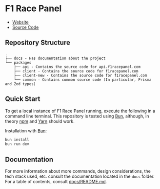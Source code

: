 # F1 Race Panel
- [Website](https://f1racepanel.com)
- [Source Code](https://github.com/danielluna90/f1racepanel)


## Repository Structure
```text
.
├── docs - Has documentation about the project
└── packages
    ├── api - Contains the source code for api.f1racepanel.com
    ├── client - Contains the source code for f1racepanel.com
    ├── client-new - Contains the source code for f1racepanel.com
    └── common - Contains common source code (In particular, Prisma and Zod types)
```

## Quick Start
To get a local instance of F1 Race Panel running, execute the following in a command line terminal. This repository is tested using [Bun](https://bun.sh), although, in theory [npm](https://www.npmjs.com/) and [Yarn](https://yarnpkg.com/) should work.

Installation with [Bun](https://bun.sh):

```bash
bun install
bun run dev
```

## Documentation
For more information about more commands, design considerations, the tech stack used, etc. consult the documentation located in the `docs` folder. For a table of contents, consult [docs/README.md](./docs/README.md).
